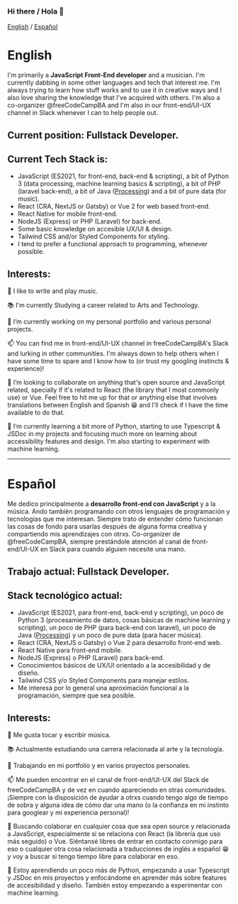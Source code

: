 ### Hi there / Hola 👋

[English](#english) / [Español](#español)

# English

I'm primarily a **JavaScript Front-End developer** and a musician. I'm currently dabbing in some other languages and tech that interest me.
I'm always trying to learn how stuff works and to use it in creative ways and I also love sharing the knowledge that I've acquired with others.
I'm also a co-organizer @freeCodeCampBA and I'm also in our front-end/UI-UX channel in Slack whenever I can to help people out.

## Current position: Fullstack Developer.

## Current Tech Stack is:
- JavaScript (ES2021, for front-end, back-end & scripting), a bit of Python 3 (data processing, machine learning basics & scripting), a bit of PHP (laravel back-end), a bit of Java ([Processing](processing.org)) and a bit of pure data (for music).
- React (CRA, NextJS or Gatsby) or Vue 2 for web based front-end.
- React Native for mobile front-end.
- NodeJS (Express) or PHP (Laravel) for back-end.
- Some basic knowledge on accesible UX/UI & design.
- Tailwind CSS and/or Styled Components for styling.
- I tend to prefer a functional approach to programming, whenever possible.

## Interests:
🎵️ I like to write and play music.

📚️ I'm currently Studying a career related to Arts and Technology.

🔭 I’m currently working on my personal portfolio and various personal projects.

📫 You can find me in front-end/UI-UX channel in freeCodeCampBA's Slack and lurking in other communities. I'm always down to help others when I have some time to spare and I know how to (or trust my googling instincts & experience)!

🤝️ I’m looking to collaborate on anything that's open source and JavaScript related, specially if it's related to React (the library that I most commonly use) or Vue. Feel free to hit me up for that or anything else that involves translations between English and Spanish 😁️ and I'll check if I have the time available to do that.

🌱 I’m currently learning a bit more of Python, starting to use Typescript & JSDoc in my projects and focusing much more on learning about accessibility features and design. I'm also starting to experiment with machine learning.

---

# Español
Me dedico principalmente a **desarrollo front-end con JavaScript** y a la música. Ando también programando con otros lenguajes de programación y tecnologías que me interesan.
Siempre trato de entender cómo funcionan las cosas de fondo para usarlas después de alguna forma creativa y compartiendo mis aprendizajes con otrxs.
Co-organizer de @freeCodeCampBA, siempre prestándole atención al canal de front-end/UI-UX en Slack para cuando alguien necesite una mano.

## Trabajo actual: Fullstack Developer.

## Stack tecnológico actual:
- JavaScript (ES2021, para front-end, back-end y scripting), un poco de Python 3 (procesamiento de datos, cosas básicas de machine learning y scripting), un poco de PHP (para back-end con laravel), un poco de Java ([Processing](processing.org)) y un poco de pure data (para hacer música).
- React (CRA, NextJS o Gatsby) o Vue 2 para desarrollo front-end web.
- React Native para front-end mobile.
- NodeJS (Express) o PHP (Laravel) para back-end.
- Conocimientos básicos de UX/UI orientado a la accesibilidad y de diseño.
- Tailwind CSS y/o Styled Components para manejar estilos.
- Me interesa por lo general una aproximación funcional a la programación, siempre que sea posible.

## Interests:
🎵️ Me gusta tocar y escribir música.

📚️ Actualmente estudiando una carrera relacionada al arte y la tecnología.

🔭 Trabajando en mi portfolio y en varios proyectos personales.

📫 Me pueden encontrar en el canal de front-end/UI-UX del Slack de freeCodeCampBA y de vez en cuando apareciendo en otras comunidades. ¡Siempre con la disposición de ayudar a otrxs cuando tengo algo de tiempo de sobra y alguna idea de cómo dar una mano (o la confianza en mi instinto para googlear y mi experiencia personal)!

🤝️ Buscando colaborar en cualquier cosa que sea open source y relacionada a JavaScript, especialmente si se relaciona con React (la librería que uso más seguido) o Vue. Siéntansé libres de entrar en contacto conmigo para eso o cualquier otra cosa relacionada a traducciones de inglés a español 😁️ y voy a buscar si tengo tiempo libre para colaborar en eso.

🌱 Estoy aprendiendo un poco más de Python, empezando a usar Typescript y JSDoc en mis proyectos y enfocándome en aprender más sobre features de accesibilidad y diseño. También estoy empezando a experimentar con machine learning.
